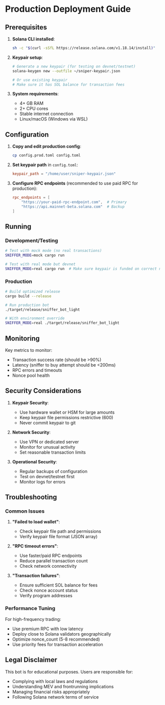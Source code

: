 # Production Deployment Guide

## Prerequisites

1. **Solana CLI installed**:
   ```bash
   sh -c "$(curl -sSfL https://release.solana.com/v1.18.14/install)"
   ```

2. **Keypair setup**:
   ```bash
   # Generate a new keypair (for testing on devnet/testnet)
   solana-keygen new --outfile ~/sniper-keypair.json
   
   # Or use existing keypair
   # Make sure it has SOL balance for transaction fees
   ```

3. **System requirements**:
   - 4+ GB RAM
   - 2+ CPU cores  
   - Stable internet connection
   - Linux/macOS (Windows via WSL)

## Configuration

1. **Copy and edit production config**:
   ```bash
   cp config.prod.toml config.toml
   ```

2. **Set keypair path** in `config.toml`:
   ```toml
   keypair_path = "/home/user/sniper-keypair.json"
   ```

3. **Configure RPC endpoints** (recommended to use paid RPC for production):
   ```toml
   rpc_endpoints = [
       "https://your-paid-rpc-endpoint.com",  # Primary
       "https://api.mainnet-beta.solana.com"  # Backup
   ]
   ```

## Running

### Development/Testing
```bash
# Test with mock mode (no real transactions)
SNIFFER_MODE=mock cargo run

# Test with real mode but devnet
SNIFFER_MODE=real cargo run  # Make sure keypair is funded on correct network
```

### Production
```bash
# Build optimized release
cargo build --release

# Run production bot
./target/release/sniffer_bot_light

# With environment override
SNIFFER_MODE=real ./target/release/sniffer_bot_light
```

## Monitoring

Key metrics to monitor:
- Transaction success rate (should be >90%)
- Latency (sniffer to buy attempt should be <200ms)
- RPC errors and timeouts
- Nonce pool health

## Security Considerations

1. **Keypair Security**:
   - Use hardware wallet or HSM for large amounts
   - Keep keypair file permissions restrictive (600)
   - Never commit keypair to git

2. **Network Security**:
   - Use VPN or dedicated server
   - Monitor for unusual activity
   - Set reasonable transaction limits

3. **Operational Security**:
   - Regular backups of configuration
   - Test on devnet/testnet first
   - Monitor logs for errors

## Troubleshooting

### Common Issues

1. **"Failed to load wallet"**:
   - Check keypair file path and permissions
   - Verify keypair file format (JSON array)

2. **"RPC timeout errors"**:
   - Use faster/paid RPC endpoints
   - Reduce parallel transaction count
   - Check network connectivity

3. **"Transaction failures"**:
   - Ensure sufficient SOL balance for fees
   - Check nonce account status
   - Verify program addresses

### Performance Tuning

For high-frequency trading:
- Use premium RPC with low latency
- Deploy close to Solana validators geographically
- Optimize nonce_count (5-8 recommended)
- Use priority fees for transaction acceleration

## Legal Disclaimer

This bot is for educational purposes. Users are responsible for:
- Complying with local laws and regulations
- Understanding MEV and frontrunning implications  
- Managing financial risks appropriately
- Following Solana network terms of service